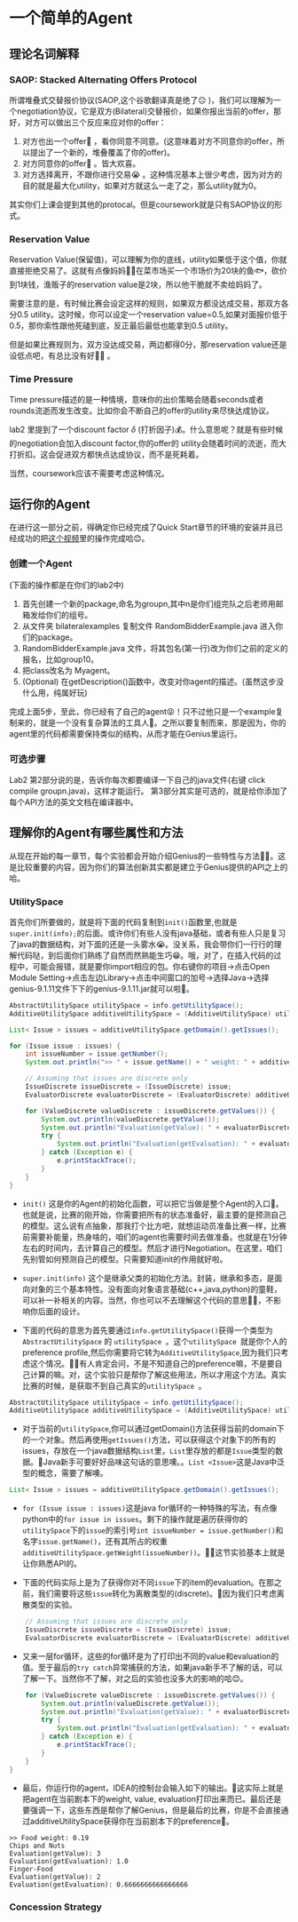 # 一个简单的Agent

## 理论名词解释

### SAOP: Stacked Alternating Offers Protocol
所谓堆叠式交替报价协议(SAOP,这个谷歌翻译真是绝了😐 )，我们可以理解为一个negotiation协议，它是双方(Bilateral)交替报价，如果你报出当前的offer，那好，对方可以做出三个反应来应对你的offer：

1. 对方也出一个offer👊 ，看你同意不同意。(这意味着对方不同意你的offer，所以提出了一个新的，堆叠覆盖了你的offer)。
2. 对方同意你的offer🤝 。皆大欢喜。
3. 对方选择离开，不跟你进行交易😭 。这种情况基本上很少考虑，因为对方的目的就是最大化utility，如果对方就这么一走了之，那么utility就为0。

其实你们上课会提到其他的protocal。但是coursework就是只有SAOP协议的形式。


### Reservation Value
Reservation Value(保留值)，可以理解为你的底线，utility如果低于这个值，你就直接拒绝交易了。这就有点像妈妈👩‍🦳在菜市场买一个市场价为20块的鱼🐟，砍价到1块钱，渔贩子的reservation value是2块，所以他干脆就不卖给妈妈了。

需要注意的是，有时候比赛会设定这样的规则，如果双方都没达成交易，那双方各分0.5 utility。这时候，你可以设定一个reservation value=0.5,如果对面报价低于0.5，那你索性跟他死磕到底，反正最后最低也能拿到0.5 utility。

但是如果比赛规则为，双方没达成交易，两边都得0分，那reservation value还是设低点吧，有总比没有好🤦‍♀️
。

### Time Pressure
Time pressure描述的是一种情境，意味你的出价策略会随着seconds或者rounds流逝而发生改变。比如你会不断自己的offer的utility来尽快达成协议。

lab2 里提到了一个discount factor $\delta$ (打折因子)💰。什么意思呢？就是有些时候的negotiation会加入discount factor,你的offer的 utility会随着时间的流逝，而大打折扣。这会促进双方都快点达成协议，而不是死耗着。

当然，coursework应该不需要考虑这种情况。

## 运行你的Agent
在进行这一部分之前，得确定你已经完成了Quick Start章节的环境的安装并且已经成功的把[这个视频](https://www.youtube.com/watch?v=ES_bpdRiSNM)里的操作完成哈😊。

### 创建一个Agent 
(下面的操作都是在你们的lab2中)
1. 首先创建一个新的package,命名为groupn,其中n是你们组完队之后老师用邮箱发给你们的组号。
2. 从文件夹 bilateralexamples 复制文件 RandomBidderExample.java 进入你们的package。
3. RandomBidderExample.java 文件，将其包名(第一行)改为你们之前的定义的报名，比如group10。
4. 把class改名为 Myagent。
5. (Optional) 在getDescription()函数中，改变对你agent的描述。(虽然这步没什么用，纯属好玩)

完成上面5步，至此，你已经有了自己的agent😝！只不过他只是一个example复制来的，就是一个没有复杂算法的工具人🤖。之所以要复制而来，那是因为，你的agent里的代码都需要保持类似的结构，从而才能在Genius里运行。

### 可选步骤
Lab2 第2部分说的是，告诉你每次都要编译一下自己的java文件(右键 click compile groupn.java)，这样才能运行。 第3部分其实是可选的，就是给你添加了每个API方法的英文文档在编译器中。

## 理解你的Agent有哪些属性和方法
从现在开始的每一章节，每个实验都会开始介绍Genius的一些特性与方法💆‍♂️。这是比较重要的内容，因为你们的算法创新其实都是建立于Genius提供的API之上的哈。

### UtilitySpace
首先你们所要做的，就是将下面的代码复制到```init()```函数里,也就是```super.init(info);```的后面。或许你们有些人没有java基础，或者有些人只是复习了java的数据结构，对下面的还是一头雾水😭。没关系，我会带你们一行行的理解代码哒，到后面你们熟练了自然而然熟能生巧😁。哦，对了，在插入代码的过程中，可能会报错，就是要你import相应的包。你右键你的项目->点击Open Module Setting->点击左边Library->点击中间窗口的加号->选择Java->选择genius-9.1.11文件下下的genius-9.1.11.jar就可以啦😬。
```java
AbstractUtilitySpace utilitySpace = info.getUtilitySpace();
AdditiveUtilitySpace additiveUtilitySpace = (AdditiveUtilitySpace) utilitySpace;

List< Issue > issues = additiveUtilitySpace.getDomain().getIssues();

for (Issue issue : issues) {
    int issueNumber = issue.getNumber();
    System.out.println(">> " + issue.getName() + " weight: " + additiveUtilitySpace.getWeight(issueNumber));

    // Assuming that issues are discrete only
    IssueDiscrete issueDiscrete = (IssueDiscrete) issue;
    EvaluatorDiscrete evaluatorDiscrete = (EvaluatorDiscrete) additiveUtilitySpace.getEvaluator(issueNumber);

    for (ValueDiscrete valueDiscrete : issueDiscrete.getValues()) {
        System.out.println(valueDiscrete.getValue());
        System.out.println("Evaluation(getValue): " + evaluatorDiscrete.getValue(valueDiscrete));
        try {
            System.out.println("Evaluation(getEvaluation): " + evaluatorDiscrete.getEvaluation(valueDiscrete));
        } catch (Exception e) {
            e.printStackTrace();
        }
    }
}
```



-  ```init()```
这是你的Agent的初始化函数，可以把它当做是整个Agent的入口🚪。也就是说，比赛的刚开始，你需要把所有的状态准备好，最主要的是预测自己的模型。这么说有点抽象，那我打个比方吧，就想运动员准备比赛一样，比赛前需要补能量，热身啥的，咱们的agent也需要时间去做准备。也就是在1分钟左右的时间内，去计算自己的模型。然后才进行Negotiation。在这里，咱们先别管如何预测自己的模型。只需要知道init的作用就好啦。

-  ```super.init(info)```
这个是继承父类的初始化方法。封装，继承和多态，是面向对象的三个基本特性。没有面向对象语言基础(c++,java,python)的童鞋，可以补一补相关的内容。当然，你也可以不去理解这个代码的意思🙅‍♀️，不影响你后面的设计。

- 下面的代码的意思为首先要通过```info.getUtilitySpace()```获得一个类型为``` AbstractUtilitySpace``` 的 ```utilitySpace ```。这个```utilitySpace ```就是你个人的preference profile,然后你需要将它转为```AdditiveUtilitySpace```,因为我们只考虑这个情况。🙋‍♂️有人肯定会问，不是不知道自己的preference嘛，不是要自己计算的嘛。对，这个实验只是帮你了解这些用法，所以才用这个方法。真实比赛的时候，是获取不到自己真实的```utilitySpace ```。
```java 
AbstractUtilitySpace utilitySpace = info.getUtilitySpace();
AdditiveUtilitySpace additiveUtilitySpace = (AdditiveUtilitySpace) utilitySpace;
```

- 对于当前的```utilitySpace```,你可以通过getDomain()方法获得当前的domain下的一个对象。然后再使用```getIssues()```方法，可以获得这个对象下的所有的issues，存放在一个java数据结构```List```里，```List```里存放的都是```Issue```类型的数据。🧠Java新手可要好好品味这句话的意思噢。。```List <Issue>```这是Java中泛型的概念，需要了解噢。
```java
List< Issue > issues = additiveUtilitySpace.getDomain().getIssues();
```

- ```for (Issue issue : issues)```这是java for循环的一种特殊的写法，有点像python中的```for issue in issues```。剩下的操作就是遍历获得你的```utilitySpace```下的```issue```的索引号```int issueNumber = issue.getNumber()```和名字```issue.getName()```，还有其所占的权重```additiveUtilitySpace.getWeight(issueNumber))```。🤷‍♀️这节实验基本上就是让你熟悉API的。

- 下面的代码实际上是为了获得你对不同```issue```下的item的evaluation。在那之前，我们需要将这些```issue```转化为离散类型的(discrete)。🐨因为我们只考虑离散类型的实验。
```java
    // Assuming that issues are discrete only
    IssueDiscrete issueDiscrete = (IssueDiscrete) issue;
    EvaluatorDiscrete evaluatorDiscrete = (EvaluatorDiscrete) additiveUtilitySpace.getEvaluator(issueNumber);
```

- 又来一层for循环，这些的for循环是为了打印出不同的value和evaluation的值。至于最后的```try catch```异常捕获的方法，如果java新手不了解的话，可以了解一下。当然你不了解，对之后的实验也没多大的影响的哈😊。
```java
    for (ValueDiscrete valueDiscrete : issueDiscrete.getValues()) {
        System.out.println(valueDiscrete.getValue());
        System.out.println("Evaluation(getValue): " + evaluatorDiscrete.getValue(valueDiscrete));
        try {
            System.out.println("Evaluation(getEvaluation): " + evaluatorDiscrete.getEvaluation(valueDiscrete));
        } catch (Exception e) {
            e.printStackTrace();
        }
    }
}
```

- 最后，你运行你的agent，IDEA的控制台会输入如下的输出。🦄这实际上就是把agent在当前剧本下的weight, value, evaluation打印出来而已。最后还是要强调一下，这些东西是帮你了解Genius，但是最后的比赛，你是不会直接通过additiveUtilitySpace获得你在当前剧本下的preference🙉。
```
>> Food weight: 0.19
Chips and Nuts
Evaluation(getValue): 3
Evaluation(getEvaluation): 1.0
Finger-Food
Evaluation(getValue): 2
Evaluation(getEvaluation): 0.6666666666666666
```



### Concession Strategy
